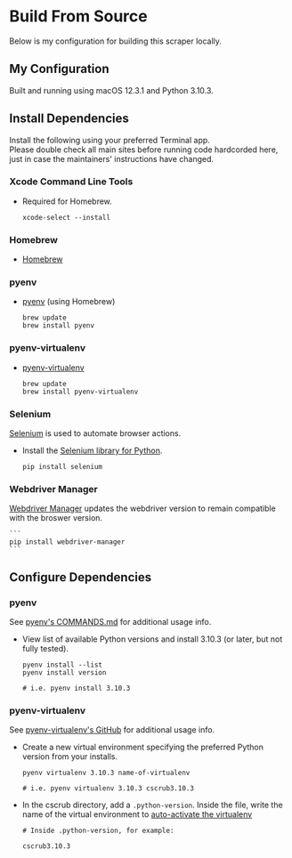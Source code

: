 # Build From Source
Below is my configuration for building this scraper locally.

## My Configuration
Built and running using macOS 12.3.1 and Python 3.10.3.

## Install Dependencies
Install the following using your preferred Terminal app.<br/> 
Please double check all main sites before running code hardcorded here, just in case the maintainers' instructions have changed.

### Xcode Command Line Tools
- Required for Homebrew.

    ```
    xcode-select --install
    ```
### Homebrew
- [Homebrew](https://brew.sh/)

### pyenv
- [pyenv](https://github.com/pyenv/pyenv) (using Homebrew)

    ```
    brew update
    brew install pyenv
    ```

### pyenv-virtualenv
- [pyenv-virtualenv](https://github.com/pyenv/pyenv-virtualenv)

    ```
    brew update
    brew install pyenv-virtualenv

    ```

### Selenium
[Selenium](https://www.selenium.dev/documentation/webdriver/getting_started/) is used to automate browser actions.
- Install the [Selenium library for Python](https://www.selenium.dev/documentation/webdriver/getting_started/install_library/).

    ```
    pip install selenium
    ```

### Webdriver Manager
[Webdriver Manager](https://github.com/SergeyPirogov/webdriver_manager) updates the webdriver version to remain compatible with the broswer version. 

    ```
    pip install webdriver-manager
    ```

## Configure Dependencies

### pyenv
See [pyenv's COMMANDS.md](https://github.com/pyenv/pyenv/blob/master/COMMANDS.md) for additional usage info.
- View list of available Python versions and install 3.10.3 (or later, but not fully tested).

    ```shell
    pyenv install --list
    pyenv install version

    # i.e. pyenv install 3.10.3
    ```

### pyenv-virtualenv
See [pyenv-virtualenv's GitHub](https://github.com/pyenv/pyenv-virtualenv) for additional usage info.
- Create a new virtual environment specifying the preferred Python version from your installs. 

    ```shell
    pyenv virtualenv 3.10.3 name-of-virtualenv

    # i.e. pyenv virtualenv 3.10.3 cscrub3.10.3
    ```
- In the cscrub directory, add a `.python-version`. Inside the file, write the name of the virtual environment to [auto-activate the virtualenv](https://github.com/pyenv/pyenv-virtualenv#activate-virtualenv)

    ```shell
    # Inside .python-version, for example:

    cscrub3.10.3
    ```
